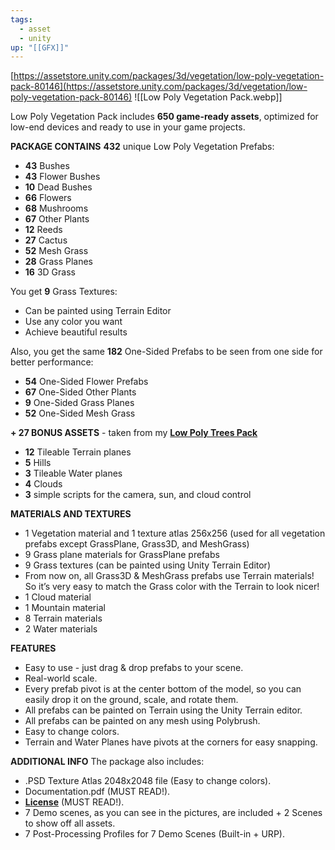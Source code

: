 ```yaml
---
tags:
  - asset
  - unity
up: "[[GFX]]"
---
```

[https://assetstore.unity.com/packages/3d/vegetation/low-poly-vegetation-pack-80146](https://assetstore.unity.com/packages/3d/vegetation/low-poly-vegetation-pack-80146)
![[Low Poly Vegetation Pack.webp]]

Low Poly Vegetation Pack includes **650 game-ready assets**, optimized for low-end devices and ready to use in your game projects.

**PACKAGE CONTAINS**
**432** unique Low Poly Vegetation Prefabs:
- **43** Bushes
- **43** Flower Bushes
- **10** Dead Bushes
- **66** Flowers
- **68** Mushrooms
- **67** Other Plants
- **12** Reeds
- **27** Cactus
- **52** Mesh Grass
- **28** Grass Planes
- **16** 3D Grass

You get **9** Grass Textures:
- Can be painted using Terrain Editor
- Use any color you want
- Achieve beautiful results

Also, you get the same **182** One-Sided Prefabs to be seen from one side for better performance:
- **54** One-Sided Flower Prefabs
- **67** One-Sided Other Plants
- **9** One-Sided Grass Planes
- **52** One-Sided Mesh Grass

**+ 27 BONUS ASSETS** - taken from my [**Low Poly Trees Pack**](https://www.lmhpoly.com/game-assets/low-poly-trees-pack)
- **12** Tileable Terrain planes
- **5** Hills
- **3** Tileable Water planes
- **4** Clouds
- **3** simple scripts for the camera, sun, and cloud control

**MATERIALS AND TEXTURES**
- 1 Vegetation material and 1 texture atlas 256x256 (used for all vegetation prefabs except GrassPlane, Grass3D, and MeshGrass)
- 9 Grass plane materials for GrassPlane prefabs
- 9 Grass textures (can be painted using Unity Terrain Editor)
- From now on, all Grass3D & MeshGrass prefabs use Terrain materials! So it’s very easy to match the Grass color with the Terrain to look nicer!
- 1 Cloud material
- 1 Mountain material
- 8 Terrain materials
- 2 Water materials

**FEATURES**
- Easy to use - just drag & drop prefabs to your scene.
- Real-world scale.
- Every prefab pivot is at the center bottom of the model, so you can easily drop it on the ground, scale, and rotate them.
- All prefabs can be painted on Terrain using the Unity Terrain editor.
- All prefabs can be painted on any mesh using Polybrush.
- Easy to change colors.
- Terrain and Water Planes have pivots at the corners for easy snapping.

**ADDITIONAL INFO**
The package also includes:
- .PSD Texture Atlas 2048x2048 file (Easy to change colors).
- Documentation.pdf (MUST READ!).
- [**License**](https://www.mediafire.com/file/3famitfql7mcd86/License.pdf/file) (MUST READ!).
- 7 Demo scenes, as you can see in the pictures, are included + 2 Scenes to show off all assets.
- 7 Post-Processing Profiles for 7 Demo Scenes (Built-in + URP).